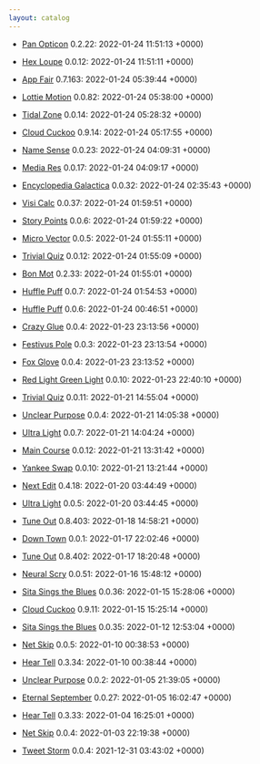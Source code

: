 ```yaml
---
layout: catalog
---
```

  * [Pan Opticon](https://Pan-Opticon.github.io/App) 0.2.22: 2022-01-24 11:51:13 +0000)

  * [Hex Loupe](https://Hex-Loupe.github.io/App) 0.0.12: 2022-01-24 11:51:11 +0000)

  * [App Fair](https://App-Fair.github.io/App) 0.7.163: 2022-01-24 05:39:44 +0000)

  * [Lottie Motion](https://Lottie-Motion.github.io/App) 0.0.82: 2022-01-24 05:38:00 +0000)

  * [Tidal Zone](https://Tidal-Zone.github.io/App) 0.0.14: 2022-01-24 05:28:32 +0000)

  * [Cloud Cuckoo](https://Cloud-Cuckoo.github.io/App) 0.9.14: 2022-01-24 05:17:55 +0000)

  * [Name Sense](https://Name-Sense.github.io/App) 0.0.23: 2022-01-24 04:09:31 +0000)

  * [Media Res](https://Media-Res.github.io/App) 0.0.17: 2022-01-24 04:09:17 +0000)

  * [Encyclopedia Galactica](https://Encyclopedia-Galactica.github.io/App) 0.0.32: 2022-01-24 02:35:43 +0000)

  * [Visi Calc](https://Visi-Calc.github.io/App) 0.0.37: 2022-01-24 01:59:51 +0000)

  * [Story Points](https://Story-Points.github.io/App) 0.0.6: 2022-01-24 01:59:22 +0000)

  * [Micro Vector](https://Micro-Vector.github.io/App) 0.0.5: 2022-01-24 01:55:11 +0000)

  * [Trivial Quiz](https://Trivial-Quiz.github.io/App) 0.0.12: 2022-01-24 01:55:09 +0000)

  * [Bon Mot](https://Bon-Mot.github.io/App) 0.2.33: 2022-01-24 01:55:01 +0000)

  * [Huffle Puff](https://Huffle-Puff.github.io/App) 0.0.7: 2022-01-24 01:54:53 +0000)

  * [Huffle Puff](https://Huffle-Puff.github.io/App) 0.0.6: 2022-01-24 00:46:51 +0000)

  * [Crazy Glue](https://Crazy-Glue.github.io/App) 0.0.4: 2022-01-23 23:13:56 +0000)

  * [Festivus Pole](https://Festivus-Pole.github.io/App) 0.0.3: 2022-01-23 23:13:54 +0000)

  * [Fox Glove](https://Fox-Glove.github.io/App) 0.0.4: 2022-01-23 23:13:52 +0000)

  * [Red Light Green Light](https://Red-Light-Green-Light.github.io/App) 0.0.10: 2022-01-23 22:40:10 +0000)

  * [Trivial Quiz](https://Trivial-Quiz.github.io/App) 0.0.11: 2022-01-21 14:55:04 +0000)

  * [Unclear Purpose](https://Unclear-Purpose.github.io/App) 0.0.4: 2022-01-21 14:05:38 +0000)

  * [Ultra Light](https://Ultra-Light.github.io/App) 0.0.7: 2022-01-21 14:04:24 +0000)

  * [Main Course](https://Main-Course.github.io/App) 0.0.12: 2022-01-21 13:31:42 +0000)

  * [Yankee Swap](https://Yankee-Swap.github.io/App) 0.0.10: 2022-01-21 13:21:44 +0000)

  * [Next Edit](https://Next-Edit.github.io/App) 0.4.18: 2022-01-20 03:44:49 +0000)

  * [Ultra Light](https://Ultra-Light.github.io/App) 0.0.5: 2022-01-20 03:44:45 +0000)

  * [Tune Out](https://Tune-Out.github.io/App) 0.8.403: 2022-01-18 14:58:21 +0000)

  * [Down Town](https://Down-Town.github.io/App) 0.0.1: 2022-01-17 22:02:46 +0000)

  * [Tune Out](https://Tune-Out.github.io/App) 0.8.402: 2022-01-17 18:20:48 +0000)

  * [Neural Scry](https://Neural-Scry.github.io/App) 0.0.51: 2022-01-16 15:48:12 +0000)

  * [Sita Sings the Blues](https://Sita-Sings-the-Blues.github.io/App) 0.0.36: 2022-01-15 15:28:06 +0000)

  * [Cloud Cuckoo](https://Cloud-Cuckoo.github.io/App) 0.9.11: 2022-01-15 15:25:14 +0000)

  * [Sita Sings the Blues](https://Sita-Sings-the-Blues.github.io/App) 0.0.35: 2022-01-12 12:53:04 +0000)

  * [Net Skip](https://Net-Skip.github.io/App) 0.0.5: 2022-01-10 00:38:53 +0000)

  * [Hear Tell](https://Hear-Tell.github.io/App) 0.3.34: 2022-01-10 00:38:44 +0000)

  * [Unclear Purpose](https://Unclear-Purpose.github.io/App) 0.0.2: 2022-01-05 21:39:05 +0000)

  * [Eternal September](https://Eternal-September.github.io/App) 0.0.27: 2022-01-05 16:02:47 +0000)

  * [Hear Tell](https://Hear-Tell.github.io/App) 0.3.33: 2022-01-04 16:25:01 +0000)

  * [Net Skip](https://Net-Skip.github.io/App) 0.0.4: 2022-01-03 22:19:38 +0000)

  * [Tweet Storm](https://Tweet-Storm.github.io/App) 0.0.4: 2021-12-31 03:43:02 +0000)
